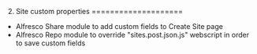 2. Site custom properties
====================

* Alfresco Share module to add custom fields to Create Site page
* Alfresco Repo module to override "sites.post.json.js" webscript in order to save custom fields